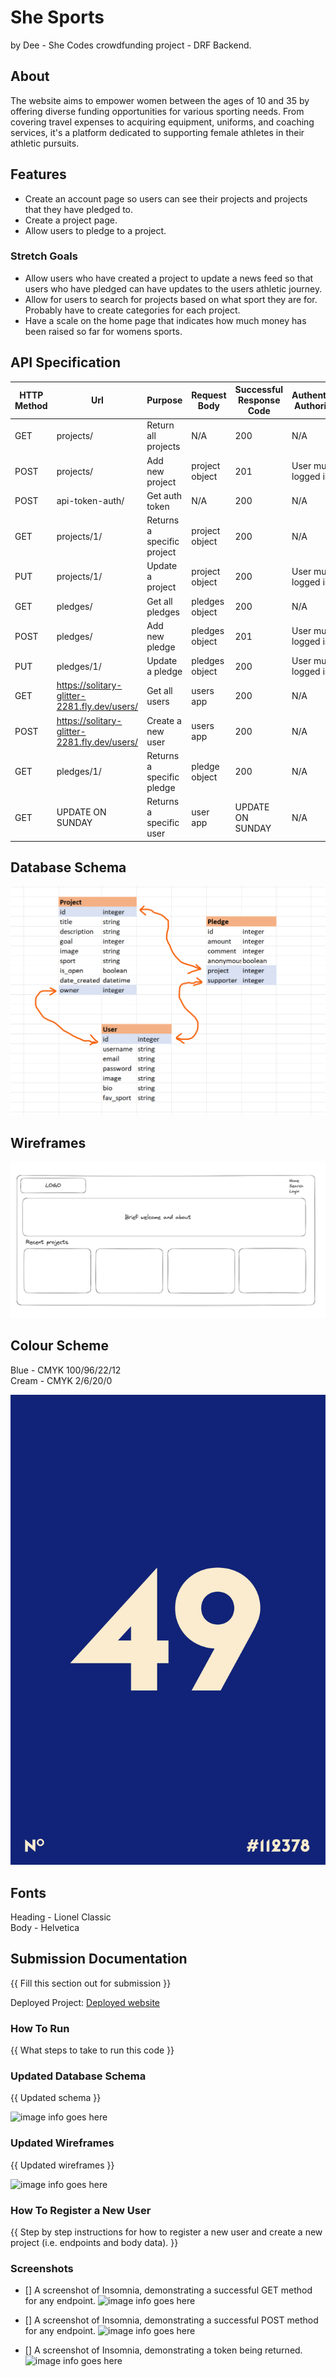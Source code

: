 # She Sports
by Dee - She Codes crowdfunding project - DRF Backend.

## About
The website aims to empower women between the ages of 10 and 35 by offering diverse funding opportunities for various sporting needs. From covering travel expenses to acquiring equipment, uniforms, and coaching services, it's a platform dedicated to supporting female athletes in their athletic pursuits.

## Features
* Create an account page so users can see their projects and projects that they have pledged to.
* Create a project page.
* Allow users to pledge to a project.

### Stretch Goals
* Allow users who have created a project to update a news feed so that users who have pledged can have updates to the users athletic journey.
* Allow for users to search for projects based on what sport they are for. Probably have to create categories for each project.
* Have a scale on the home page that indicates how much money has been raised so far for womens sports.

## API Specification

| HTTP Method | Url | Purpose | Request Body | Successful Response Code | Authentication <br /> Authorization
| --- | ------- | ------ | ---- | -----| ----|
| GET | projects/ | Return all projects | N/A | 200 | N/A |
| POST | projects/ | Add new project | project object | 201 | User must be logged in. |
| POST | api-token-auth/ | Get auth token | N/A | 200 | N/A |
| GET | projects/1/ | Returns a specific project | project object | 200 | N/A |
| PUT | projects/1/ | Update a project | project object | 200 | User must be logged in |
| GET | pledges/ | Get all pledges | pledges object | 200 | N/A |
| POST | pledges/ | Add new pledge | pledges object | 201 | User must be logged in |
| PUT | pledges/1/ | Update a pledge | pledges object | 200 | User must be logged in |
| GET | https://solitary-glitter-2281.fly.dev/users/ | Get all users | users app | 200 | N/A|
| POST | https://solitary-glitter-2281.fly.dev/users/ | Create a new user | users app | 200 | N/A|
| GET | pledges/1/ | Returns a specific pledge | pledge object | 200 | N/A|
| GET | UPDATE ON SUNDAY | Returns a specific user | user app | UPDATE ON SUNDAY | N/A|

## Database Schema
![Database Schema](readme_imgs/database_schema.png)

## Wireframes
![Wireframe](readme_imgs/wireframe_1.png)

## Colour Scheme
Blue - CMYK 100/96/22/12<br>
Cream - CMYK 2/6/20/0

![Colour Scheme](readme_imgs/drf_colour.png)

## Fonts
Heading - Lionel Classic<br>
Body - Helvetica

## Submission Documentation
{{ Fill this section out for submission }}

Deployed Project: [Deployed website](http://linkhere.com/)

### How To Run
{{ What steps to take to run this code }}

### Updated Database Schema
{{ Updated schema }}

![image info goes here](./docs/image.png)

### Updated Wireframes
{{  Updated wireframes }}

![image info goes here](./docs/image.png)

### How To Register a New User
{{ Step by step instructions for how to register a new user and create a new project (i.e. endpoints and body data). }}

### Screenshots
* [] A screenshot of Insomnia, demonstrating a successful GET method for any endpoint.
![image info goes here](./docs/image.png)

* [] A screenshot of Insomnia, demonstrating a successful POST method for any endpoint.
![image info goes here](./docs/image.png)

* [] A screenshot of Insomnia, demonstrating a token being returned.
![image info goes here](./docs/image.png)